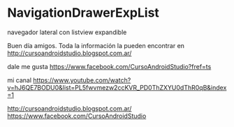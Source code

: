 # NavigationDrawerExpList
navegador lateral con listview expandible

Buen día amigos. 
Toda la información la pueden encontrar en 
http://cursoandroidstudio.blogspot.com.ar/

dale me gusta
https://www.facebook.com/CursoAndroidStudio?fref=ts

mi canal
https://www.youtube.com/watch?v=hJ6QE7BODU0&list=PL5fwvmezw2ccKVR_PD0ThZXYU0dThR0qB&index=1

http://cursoandroidstudio.blogspot.com.ar/
https://www.facebook.com/CursoAndroidStudio

